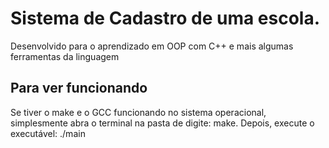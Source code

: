 # Sistema de Cadastro de uma escola.
Desenvolvido para o aprendizado em OOP com C++ e mais algumas ferramentas da linguagem
## Para ver funcionando
Se tiver o make e o GCC funcionando no sistema operacional, simplesmente abra o terminal na pasta de digite: make. Depois, execute o executável: ./main